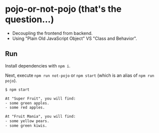 # pojo-or-not-pojo (that's the question...)

- Decoupling the frontend from backend.
- Using "Plain Old JavaScript Object" VS "Class and Behavior".

## Run

Install dependencies with `npm i`.

Next, execute `npm run not-pojo` or `npm start` (which is an alias of `npm run pojo`).

```txt
$ npm start

At "Super Fruit", you will find:
- some green apples.
- some red apples.

At "Fruit Mania", you will find:
- some yellow pears.
- some green kiwis.
```

